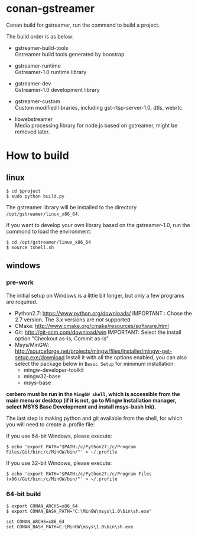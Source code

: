 # conan-gstreamer

Conan build for gstreamer, run the command to build a project.

The build order is as below:

-   gstreamer-build-tools  
    Gstreamer build tools generated by boostrap

-   gstreamer-runtime  
    Gstreamer-1.0 runtime library

-   gstreamer-dev  
    Gstreamer-1.0 development library

-   gstreamer-custom  
    Custom modified libraries, including gst-rtsp-server-1.0, dtls, webrtc

-   libwebstreamer  
    Media processing library for node.js based on gstreamer, might be removed later.

# How to build

## linux

    $ cd $project
    $ sudo python build.py

The gstreamer library will be installed to the directory `/opt/gstreamer/linux_x86_64`.

If you want to develop your own library based on the gstreamer-1.0, run the commond to load the environment:

    $ cd /opt/gstreamer/linux_x86_64
    $ source tshell.sh

## windows

### pre-work

The initial setup on Windows is a little bit longer, but only a few programs are required.

-   Python2.7: <https://www.python.org/downloads/>
     IMPORTANT : Chose the 2.7 version. The 3.x versions are _not_ supported
-   CMake: <http://www.cmake.org/cmake/resources/software.html>
-   Git: <http://git-scm.com/download/win>
     IMPORTANT: Select the install option "Checkout as-is, Commit as-is"
-   Msys/MinGW: <http://sourceforge.net/projects/mingw/files/Installer/mingw-get-setup.exe/download>
       Install it with all the options enabled, you can also select the package below in `Basic Setup` for minimum installation:
       * mingw-developer-toolkit
       * mingw32-base
       * msys-base
    <!-- * WiX 3.5: http://wix.codeplex.com/releases/view/60102 -->
    <!-- * active perl https://www.activestate.com/activeperl/downloads/thank-you?dl=http://downloads.activestate.com/ActivePerl/releases/5.24.3.2404/ActivePerl-5.24.3.2404-MSWin32-x64-404865.exe -->

<!-- The Direct Show plugins still needs to be built using Microsoft's compiler and their SDK,
due to the dependency on the Direct Show base classes.
You need to install the following software:
  * Microsoft SDK 7.1: http://www.microsoft.com/en-us/download/details.aspx?id=8279
  * Windows Driver Kit 7.1.0: http://msdn.microsoft.com/en-us/windows/hardware/hh852365 -->

**cerbero must be run in the `MingGW shell`, which is accessible from the main menu or desktop (if it is not, go to Mingw Installation manager, select MSYS Base Development and install msys-bash  lnk).**

The last step is making python and git available from the shell, for which you will need to create a .profile file:

If you use 64-bit Windows, please execute:

    $ echo 'export PATH="$PATH:/c/Python27:/c/Program Files/Git/bin:/c/MinGW/bin/"' > ~/.profile

If you use 32-bit Windows, please execute:

    $ echo 'export PATH="$PATH:/c/Python27:/c/Program Files (x86)/Git/bin:/c/MinGW/bin/"' > ~/.profile

### 64-bit build

    $ export CONAN_ARCHS=x86_64
    $ export CONAN_BASH_PATH="C:\MinGW\msys\1.0\bin\sh.exe"

    set CONAN_ARCHS=x86_64
    set CONAN_BASH_PATH=C:\MinGW\msys\1.0\bin\sh.exe
